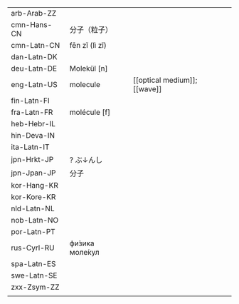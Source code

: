 | | | |
|-|-|-|
| arb-Arab-ZZ |  |  |
| cmn-Hans-CN | 分子（粒子） |  |
| cmn-Latn-CN | fēn zǐ (lì zǐ) |  |
| dan-Latn-DK |  |  |
| deu-Latn-DE | Molekül [n] |  |
| eng-Latn-US | molecule | [[optical medium]]; [[wave]] |
| fin-Latn-FI |  |  |
| fra-Latn-FR | molécule [f] |  |
| heb-Hebr-IL |  |  |
| hin-Deva-IN |  |  |
| ita-Latn-IT |  |  |
| jpn-Hrkt-JP | ? ぶ↓んし |  |
| jpn-Jpan-JP | 分子 |  |
| kor-Hang-KR |  |  |
| kor-Kore-KR |  |  |
| nld-Latn-NL |  |  |
| nob-Latn-NO |  |  |
| por-Latn-PT |  |  |
| rus-Cyrl-RU | фи́зика моле́кул |  |
| spa-Latn-ES |  |  |
| swe-Latn-SE |  |  |
| zxx-Zsym-ZZ |  |  |
|  |  |  |
